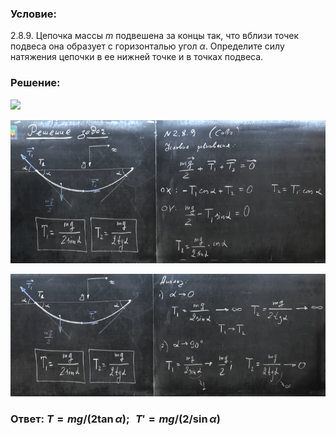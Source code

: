###  Условие:

$2.8.9.$ Цепочка массы $m$ подвешена за концы так, что вблизи точек подвеса она образует с горизонталью угол $\alpha$. Определите силу натяжения цепочки в ее нижней точке и в точках подвеса.

###  Решение:

![](https://www.youtube.com/embed/kW09icZFsNQ?t=1837)

![|755x344, 67%](../../img/2.8.9/01.png)

![|768x298, 67%](../../img/2.8.9/02.png)

###  Ответ: $T = mg/(2 \tan\alpha )$; $\,\,{T}' = mg/(2 /\sin\alpha )$